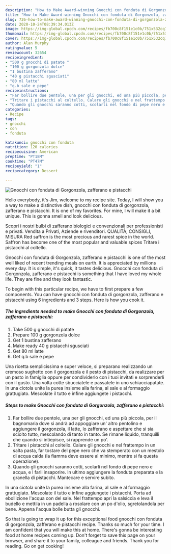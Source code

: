 ```yaml
---
description: "How to Make Award-winning Gnocchi con fonduta di Gorgonzola, zafferano e pistacchi"
title: "How to Make Award-winning Gnocchi con fonduta di Gorgonzola, zafferano e pistacchi"
slug: 726-how-to-make-award-winning-gnocchi-con-fonduta-di-gorgonzola-zafferano-e-pistacchi
date: 2020-10-24T08:39:34.013Z
image: https://img-global.cpcdn.com/recipes/fb700c8f151e1c0b/751x532cq70/gnocchi-con-fonduta-di-gorgonzola-zafferano-e-pistacchi-recipe-main-photo.jpg
thumbnail: https://img-global.cpcdn.com/recipes/fb700c8f151e1c0b/751x532cq70/gnocchi-con-fonduta-di-gorgonzola-zafferano-e-pistacchi-recipe-main-photo.jpg
cover: https://img-global.cpcdn.com/recipes/fb700c8f151e1c0b/751x532cq70/gnocchi-con-fonduta-di-gorgonzola-zafferano-e-pistacchi-recipe-main-photo.jpg
author: Alan Murphy
ratingvalue: 5
reviewcount: 32654
recipeingredient:
- "500 g gnocchi di patate "
- "100 g gorgonzola dolce"
- "1 bustina zafferano"
- "40 g pistacchi sgusciati"
- "80 ml latte"
- "q.b sale e pepe"
recipeinstructions:
- "Far bollire due pentole, una per gli gnocchi, ed una più piccola, per il bagnomaria dove si andrà ad appoggiare un&#39; altro pentolino e aggiungere il gorgonzola, il latte, lo zafferano e aspettare che si sia sciolto tutto, mescolando di tanto in tanto. Se rimane liquido, tranquilli che quando si intiepisce, si rapprende un po&#39;."
- "Tritare i pistacchi al coltello. Calare gli gnocchi e nel frattempo in un salta pasta, far tostare del pepe nero che va stemperato con un mestolo di acqua calda (la fiamma deve essere al minimo, mentre si fa questa operazione). ⠀"
- "Quando gli gnocchi saranno cotti, scolarli nel fondo di pepe nero e acqua, e l farli insaporire. In ultimo aggiungere la fonduta preparata e la granella di pistacchi. Mantecare e servire subito."
categories:
- Recipe
tags:
- gnocchi
- con
- fonduta

katakunci: gnocchi con fonduta 
nutrition: 120 calories
recipecuisine: American
preptime: "PT18M"
cooktime: "PT47M"
recipeyield: "1"
recipecategory: Dessert

---
```



![Gnocchi con fonduta di Gorgonzola, zafferano e pistacchi](https://img-global.cpcdn.com/recipes/fb700c8f151e1c0b/751x532cq70/gnocchi-con-fonduta-di-gorgonzola-zafferano-e-pistacchi-recipe-main-photo.jpg)

Hello everybody, it's Jim, welcome to my recipe site. Today, I will show you a way to make a distinctive dish, gnocchi con fonduta di gorgonzola, zafferano e pistacchi. It is one of my favorites. For mine, I will make it a bit unique. This is gonna smell and look delicious.

Scopri i nostri bulbi di zafferano biologici e convenzionali per professionisti e privati. Vendita a Privati, Aziende e rivenditori. QUALITÀ, CONSIGLI, MISURA Red saffron is the most precious and rarest spice in the world. Saffron has become one of the most popular and valuable spices Tritare i pistacchi al coltello.

Gnocchi con fonduta di Gorgonzola, zafferano e pistacchi is one of the most well liked of recent trending meals on earth. It is appreciated by millions every day. It is simple, it's quick, it tastes delicious. Gnocchi con fonduta di Gorgonzola, zafferano e pistacchi is something that I have loved my whole life. They are fine and they look fantastic.


To begin with this particular recipe, we have to first prepare a few components. You can have gnocchi con fonduta di gorgonzola, zafferano e pistacchi using 6 ingredients and 3 steps. Here is how you cook it.

<!--inarticleads1-->

##### The ingredients needed to make Gnocchi con fonduta di Gorgonzola, zafferano e pistacchi:

1. Take 500 g gnocchi di patate ⠀
1. Prepare 100 g gorgonzola dolce
1. Get 1 bustina zafferano
1. Make ready 40 g pistacchi sgusciati⠀
1. Get 80 ml latte
1. Get q.b sale e pepe


Una ricetta semplicissima e super veloce, si preparano realizzando un cremoso sughetto con il gorgonzola e il pesto di pistacchi, da realizzare per un pasto in famiglia oppure per condividerlo con i tuoi invitati e sorprenderli con il gusto. Una volta cotte sbucciatele e passatele in uno schiacciapatate. In una ciotola unite la purea insieme alla farina, al sale e al formaggio grattugiato. Mescolate il tutto e infine aggiungete i pistacchi. 

<!--inarticleads2-->

##### Steps to make Gnocchi con fonduta di Gorgonzola, zafferano e pistacchi:

1. Far bollire due pentole, una per gli gnocchi, ed una più piccola, per il bagnomaria dove si andrà ad appoggiare un&#39; altro pentolino e aggiungere il gorgonzola, il latte, lo zafferano e aspettare che si sia sciolto tutto, mescolando di tanto in tanto. Se rimane liquido, tranquilli che quando si intiepisce, si rapprende un po&#39;.
1. Tritare i pistacchi al coltello. Calare gli gnocchi e nel frattempo in un salta pasta, far tostare del pepe nero che va stemperato con un mestolo di acqua calda (la fiamma deve essere al minimo, mentre si fa questa operazione). ⠀
1. Quando gli gnocchi saranno cotti, scolarli nel fondo di pepe nero e acqua, e l farli insaporire. In ultimo aggiungere la fonduta preparata e la granella di pistacchi. Mantecare e servire subito.


In una ciotola unite la purea insieme alla farina, al sale e al formaggio grattugiato. Mescolate il tutto e infine aggiungete i pistacchi. Porta ad ebollizione l&#39;acqua con del sale. Nel frattempo apri la salsiccia e leva il budello e mettila in un padella a rosolare con un po d&#39;olio, sgretolandola per bene. Appena l&#39;acqua bolle butta gli gnocchi. 

So that is going to wrap it up for this exceptional food gnocchi con fonduta di gorgonzola, zafferano e pistacchi recipe. Thanks so much for your time. I am confident that you will make this at home. There's gonna be interesting food at home recipes coming up. Don't forget to save this page on your browser, and share it to your family, colleague and friends. Thank you for reading. Go on get cooking!
